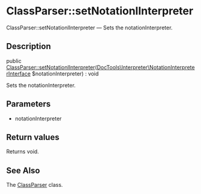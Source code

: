 ClassParser::setNotationlInterpreter
================

ClassParser::setNotationlInterpreter — Sets the notationInterpreter.

Description
---------------


public [ClassParser::setNotationlInterpreter](https://github.com/lingtalfi/DocTools/blob/master/doc/api/DocTools/ClassParser/ClassParser/setNotationlInterpreter.md)([DocTools\Interpreter\NotationInterpreterInterface](https://github.com/lingtalfi/DocTools/blob/master/doc/api/DocTools/Interpreter/NotationInterpreterInterface.md) $notationInterpreter) : void




Sets the notationInterpreter.




Parameters
--------------


- notationInterpreter

    


Return values
----------------

Returns void.









See Also
-----------

The [ClassParser](https://github.com/lingtalfi/DocTools/blob/master/doc/api/DocTools/ClassParser/ClassParser.md) class.
